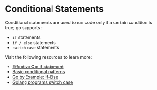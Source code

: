 # Conditional Statements

Conditional statements are used to run code only if a certain condition is true; go supports :

- `if` statements
- `if / else` statements
- `switch` `case` statements

Visit the following resources to learn more:

- [Effective Go: if statement](https://go.dev/doc/effective_go#if)
- [Basic conditional patterns](https://yourbasic.org/golang/if-else-statement/)
- [Go by Example: If-Else](https://gobyexample.com/if-else)
- [Golang programs switch case](https://www.golangprograms.com/golang-switch-case-statements.html)
